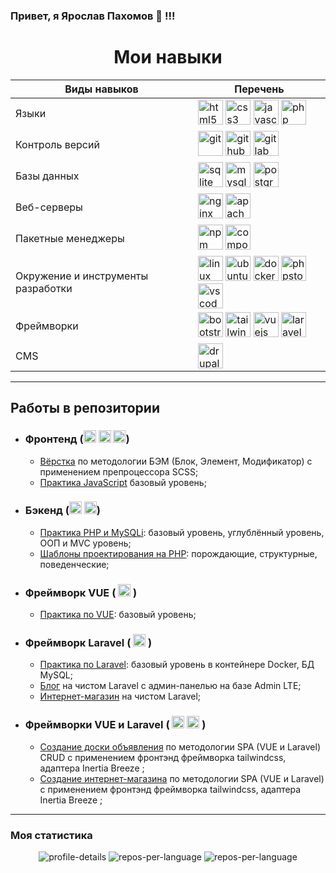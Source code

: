 ### Привет, я Ярослав Пахомов 👋 !!!


<h1 align='center'>Мои навыки</h1>

<div align="center">

<table>
  <thead>
    <tr>
      <th colspan="1">Виды навыков</th>
      <th colspan="1">Перечень</th>
    </tr>
  </thead>
  <tbody>
    <tr>
      <td>Языки</td>
      <td>
        <img src="https://cdn.jsdelivr.net/gh/devicons/devicon/icons/html5/html5-plain-wordmark.svg" title="html5" alt = 'html5' width = '40px' height = '40px'/> 
        <img src="https://cdn.jsdelivr.net/gh/devicons/devicon/icons/css3/css3-plain-wordmark.svg" title="css3" alt = 'css3' width = '40px' height = '40px'/> 
        <img src="https://cdn.jsdelivr.net/gh/devicons/devicon/icons/javascript/javascript-original.svg" title="javascript" alt = 'javascript' width = '40px' height = '40px'/> 
        <img src="https://cdn.jsdelivr.net/gh/devicons/devicon/icons/php/php-original.svg" title="php" alt = 'php' width = '40px' height = '40px'/>
      </td>
    </tr>
    <tr>
      <td>Контроль версий</td>
      <td>
        <img src="https://cdn.jsdelivr.net/gh/devicons/devicon/icons/git/git-original.svg" title="git" alt = 'git' width = '40px' height = '40px'/> 
        <img src="https://cdn.jsdelivr.net/gh/devicons/devicon/icons/github/github-original.svg" title="github" alt = 'github' width = '40px' height = '40px'/> 
        <img src="https://cdn.jsdelivr.net/gh/devicons/devicon/icons/gitlab/gitlab-original.svg" title="gitlab" alt = 'gitlab' width = '40px' height = '40px'/>
      </td>
    </tr>
    <tr>
      <td>Базы данных</td>
      <td>
        <img src="https://cdn.jsdelivr.net/gh/devicons/devicon/icons/sqlite/sqlite-original.svg" title="sqlite" alt = 'sqlite' width = '40px' height = '40px'/> 
        <img src="https://cdn.jsdelivr.net/gh/devicons/devicon/icons/mysql/mysql-original.svg" title="mysql" alt = 'mysql' width = '40px' height = '40px'/> 
        <img src="https://cdn.jsdelivr.net/gh/devicons/devicon/icons/postgresql/postgresql-plain-wordmark.svg" title="postgresql" alt = 'postgresql' width = '40px' height = '40px'/>
      </td>
    </tr>
    <tr>
      <td>Веб-серверы</td>
      <td> 
        <img src="https://cdn.jsdelivr.net/gh/devicons/devicon/icons/nginx/nginx-original.svg" title="nginx" alt = 'nginx' width = '40px' height = '40px'/> 
        <img src="https://cdn.jsdelivr.net/gh/devicons/devicon/icons/apache/apache-original-wordmark.svg" title="apache" alt = 'apache' width = '40px' height = '40px'/>
      </td>
    </tr>
    <tr>
      <td>Пакетные менеджеры</td>
      <td>
        <img src="https://cdn.jsdelivr.net/gh/devicons/devicon/icons/npm/npm-original-wordmark.svg" title="npm" alt = 'npm' width = '40px' height = '40px'/> 
        <img src="https://cdn.jsdelivr.net/gh/devicons/devicon/icons/composer/composer-original.svg" title="composer" alt = 'composer' width = '40px' height = '40px'/>
      </td>
    </tr>
    <tr>
      <td>Окружение и инструменты разработки</td>
      <td>
        <img src="https://cdn.jsdelivr.net/gh/devicons/devicon/icons/linux/linux-plain.svg" title="linux" alt = 'linux' width = '40px' height = '40px'/> 
        <img src="https://cdn.jsdelivr.net/gh/devicons/devicon/icons/ubuntu/ubuntu-plain.svg" title="ubuntu" alt = 'ubuntu' width = '40px' height = '40px'/> 
        <img src="https://cdn.jsdelivr.net/gh/devicons/devicon/icons/docker/docker-plain.svg" title="docker" alt = 'docker' width = '40px' height = '40px'/> 
        <img src="https://cdn.jsdelivr.net/gh/devicons/devicon/icons/phpstorm/phpstorm-plain.svg" title="phpstorm" alt = 'phpstorm' width = '40px' height = '40px'/> 
        <img src="https://cdn.jsdelivr.net/gh/devicons/devicon/icons/vscode/vscode-original.svg" title="vscode" alt = 'vscode' width = '40px' height = '40px'/>
      </td>
    </tr>
    <tr>
      <td>Фреймворки</td>
      <td> 
        <img src="https://cdn.jsdelivr.net/gh/devicons/devicon/icons/bootstrap/bootstrap-original-wordmark.svg" title="bootstrap" alt = 'bootstrap' width = '40px' height = '40px'/> 
        <img src="https://cdn.jsdelivr.net/gh/devicons/devicon@latest/icons/tailwindcss/tailwindcss-original.svg" title="tailwindcss" alt = 'tailwindcss' width = '40px' height = '40px'/> 
        <img src="https://cdn.jsdelivr.net/gh/devicons/devicon/icons/vuejs/vuejs-original.svg" title="vuejs" alt = 'vuejs' width = '40px' height = '40px'/> 
        <img src="https://cdn.jsdelivr.net/gh/devicons/devicon@latest/icons/laravel/laravel-original.svg" title="laravel" alt = 'laravel' width = '40px' height = '40px'/>
      </td>
    </tr>
    <tr>
      <td>CMS</td>
      <td>
        <img src="https://cdn.jsdelivr.net/gh/devicons/devicon/icons/drupal/drupal-original.svg" title="drupal"  alt = 'drupal' width = '40px' height = '40px'/>
      </td>
    </tr>
  </tbody>
</table>

</div>

***

## Работы в репозитории

* ### Фронтенд (<img src="https://cdn.jsdelivr.net/gh/devicons/devicon/icons/html5/html5-plain-wordmark.svg" title="html5" alt = 'html5' width = '20px' height = '20px'/> <img src="https://cdn.jsdelivr.net/gh/devicons/devicon/icons/css3/css3-plain-wordmark.svg" title="css3" alt = 'css3' width = '20px' height = '20px'/> <img src="https://cdn.jsdelivr.net/gh/devicons/devicon/icons/javascript/javascript-original.svg" title="javascript" alt = 'javascript' width = '20px' height = '20px'/>)
  * <a href="https://github.com/Yaroslav-Pakhomov/porten.local" title="porten.local"> Вёрстка</a> по методологии БЭМ (Блок, Элемент, Модификатор) с применением препроцессора SCSS;
  * <a href="https://github.com/Yaroslav-Pakhomov/javascript-practice" title="javascript-practice"> Практика JavaScript</a> базовый уровень;

* ### Бэкенд (<img src="https://cdn.jsdelivr.net/gh/devicons/devicon/icons/php/php-original.svg" title="php" alt = 'php' width = '20px' height = '20px'/> <img src="https://cdn.jsdelivr.net/gh/devicons/devicon/icons/mysql/mysql-original.svg" title="mysql" alt = 'mysql' width = '20px' height = '20px'/>)
  * <a href="https://github.com/Yaroslav-Pakhomov/php-practice-mysqli" title="php-practice-mysqli"> Практика PHP и MySQLi</a>: базовый уровень, углублённый уровень, ООП и MVC уровень;
  * <a href="https://github.com/Yaroslav-Pakhomov/design-patterns.local" title="design-patterns.local"> Шаблоны проектирования на PHP</a>: порождающие, структурные, поведенческие;

* ### Фреймворк VUE ( <img src="https://cdn.jsdelivr.net/gh/devicons/devicon/icons/vuejs/vuejs-original.svg" title="vuejs" alt = 'vuejs' width = '20px' height = '20px'/> )
  * <a href="https://github.com/Yaroslav-Pakhomov/vuejs-base" title="vuejs-base"> Практика по VUE</a>: базовый уровень;

* ### Фреймворк Laravel ( <img src="https://cdn.jsdelivr.net/gh/devicons/devicon@latest/icons/laravel/laravel-original.svg" title="laravel" alt = 'laravel' width = '20px' height = '20px'/> )
  * <a href="https://github.com/Yaroslav-Pakhomov/docker-laravel-wsl2-base" title="docker-laravel-wsl2-base"> Практика по Laravel</a>: базовый уровень в контейнере Docker, БД MySQL;
  * <a href="https://github.com/Yaroslav-Pakhomov/laravel-blog.local" title="laravel-blog.local"> Блог</a> на чистом Laravel с админ-панелью на базе Admin LTE;
  * <a href="https://github.com/Yaroslav-Pakhomov/3.laravel-store-1.local" title="3.laravel-store-1.local"> Интернет-магазин</a> на чистом Laravel;

* ### Фреймворки VUE и Laravel ( <img src="https://cdn.jsdelivr.net/gh/devicons/devicon/icons/vuejs/vuejs-original.svg" title="vuejs" alt = 'vuejs' width = '20px' height = '20px'/> <img src="https://cdn.jsdelivr.net/gh/devicons/devicon@latest/icons/laravel/laravel-original.svg" title="laravel" alt = 'laravel' width = '20px' height = '20px'/> )
  * <a href="https://github.com/Yaroslav-Pakhomov/docker-mysql-laravel-vue-spa-chirps" title="docker-mysql-laravel-vue-spa-chirps"> Создание доски объявления</a> по методологии SPA (VUE и Laravel) CRUD с применением фронтэнд фреймворка tailwindcss, адаптера Inertia Breeze ;
  * <a href="https://github.com/Yaroslav-Pakhomov/docker-mysql-laravel-vue-spa-store" title="docker-mysql-laravel-vue-spa-store"> Создание интернет-магазина</a> по методологии SPA (VUE и Laravel) с применением фронтэнд фреймворка tailwindcss, адаптера Inertia Breeze ;

***


### Моя статистика

<div id='stat' align="center" width = '100%'>

  <img src="http://github-profile-summary-cards.vercel.app/api/cards/profile-details?username=Yaroslav-Pakhomov&theme=github_dark" alt = 'profile-details'/>

  <img src="http://github-profile-summary-cards.vercel.app/api/cards/repos-per-language?username=Yaroslav-Pakhomov&theme=github_dark" alt = 'repos-per-language'/>
  
  <img src="http://github-profile-summary-cards.vercel.app/api/cards/most-commit-language?username=Yaroslav-Pakhomov&theme=github_dark" alt = 'repos-per-language'/>

</div>






<!--
**Yaroslav-Pakhomov/Yaroslav-Pakhomov** is a ✨ _special_ ✨ repository because its `README.md` (this file) appears on your GitHub profile.

Here are some ideas to get you started:

- 🔭 I’m currently working on ...
- 🌱 I’m currently learning ...
- 👯 I’m looking to collaborate on ...
- 🤔 I’m looking for help with ...
- 💬 Ask me about ...
- 📫 How to reach me: ...
- 😄 Pronouns: ...
- ⚡ Fun fact: ...
-->
